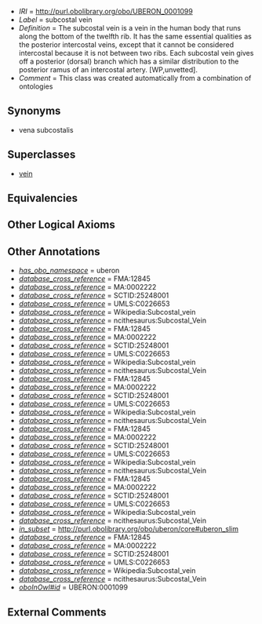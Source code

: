  * *IRI* = http://purl.obolibrary.org/obo/UBERON_0001099
 * *Label* = subcostal vein
 * *Definition* = The subcostal vein is a vein in the human body that runs along the bottom of the twelfth rib. It has the same essential qualities as the posterior intercostal veins, except that it cannot be considered intercostal because it is not between two ribs. Each subcostal vein gives off a posterior (dorsal) branch which has a similar distribution to the posterior ramus of an intercostal artery. [WP,unvetted].
 * *Comment* = This class was created automatically from a combination of ontologies

## Synonyms

 * vena subcostalis

## Superclasses

 * [vein](../../UBERON/38/UBERON_0001638.md)

## Equivalencies


## Other Logical Axioms


## Other Annotations

 * *[has_obo_namespace](../../ce/oboInOwl#hasOBONamespace.md)* = uberon
 * *[database_cross_reference](../../ef/oboInOwl#hasDbXref.md)* = FMA:12845
 * *[database_cross_reference](../../ef/oboInOwl#hasDbXref.md)* = MA:0002222
 * *[database_cross_reference](../../ef/oboInOwl#hasDbXref.md)* = SCTID:25248001
 * *[database_cross_reference](../../ef/oboInOwl#hasDbXref.md)* = UMLS:C0226653
 * *[database_cross_reference](../../ef/oboInOwl#hasDbXref.md)* = Wikipedia:Subcostal_vein
 * *[database_cross_reference](../../ef/oboInOwl#hasDbXref.md)* = ncithesaurus:Subcostal_Vein
 * *[database_cross_reference](../../ef/oboInOwl#hasDbXref.md)* = FMA:12845
 * *[database_cross_reference](../../ef/oboInOwl#hasDbXref.md)* = MA:0002222
 * *[database_cross_reference](../../ef/oboInOwl#hasDbXref.md)* = SCTID:25248001
 * *[database_cross_reference](../../ef/oboInOwl#hasDbXref.md)* = UMLS:C0226653
 * *[database_cross_reference](../../ef/oboInOwl#hasDbXref.md)* = Wikipedia:Subcostal_vein
 * *[database_cross_reference](../../ef/oboInOwl#hasDbXref.md)* = ncithesaurus:Subcostal_Vein
 * *[database_cross_reference](../../ef/oboInOwl#hasDbXref.md)* = FMA:12845
 * *[database_cross_reference](../../ef/oboInOwl#hasDbXref.md)* = MA:0002222
 * *[database_cross_reference](../../ef/oboInOwl#hasDbXref.md)* = SCTID:25248001
 * *[database_cross_reference](../../ef/oboInOwl#hasDbXref.md)* = UMLS:C0226653
 * *[database_cross_reference](../../ef/oboInOwl#hasDbXref.md)* = Wikipedia:Subcostal_vein
 * *[database_cross_reference](../../ef/oboInOwl#hasDbXref.md)* = ncithesaurus:Subcostal_Vein
 * *[database_cross_reference](../../ef/oboInOwl#hasDbXref.md)* = FMA:12845
 * *[database_cross_reference](../../ef/oboInOwl#hasDbXref.md)* = MA:0002222
 * *[database_cross_reference](../../ef/oboInOwl#hasDbXref.md)* = SCTID:25248001
 * *[database_cross_reference](../../ef/oboInOwl#hasDbXref.md)* = UMLS:C0226653
 * *[database_cross_reference](../../ef/oboInOwl#hasDbXref.md)* = Wikipedia:Subcostal_vein
 * *[database_cross_reference](../../ef/oboInOwl#hasDbXref.md)* = ncithesaurus:Subcostal_Vein
 * *[database_cross_reference](../../ef/oboInOwl#hasDbXref.md)* = FMA:12845
 * *[database_cross_reference](../../ef/oboInOwl#hasDbXref.md)* = MA:0002222
 * *[database_cross_reference](../../ef/oboInOwl#hasDbXref.md)* = SCTID:25248001
 * *[database_cross_reference](../../ef/oboInOwl#hasDbXref.md)* = UMLS:C0226653
 * *[database_cross_reference](../../ef/oboInOwl#hasDbXref.md)* = Wikipedia:Subcostal_vein
 * *[database_cross_reference](../../ef/oboInOwl#hasDbXref.md)* = ncithesaurus:Subcostal_Vein
 * *[in_subset](../../et/oboInOwl#inSubset.md)* = http://purl.obolibrary.org/obo/uberon/core#uberon_slim
 * *[database_cross_reference](../../ef/oboInOwl#hasDbXref.md)* = FMA:12845
 * *[database_cross_reference](../../ef/oboInOwl#hasDbXref.md)* = MA:0002222
 * *[database_cross_reference](../../ef/oboInOwl#hasDbXref.md)* = SCTID:25248001
 * *[database_cross_reference](../../ef/oboInOwl#hasDbXref.md)* = UMLS:C0226653
 * *[database_cross_reference](../../ef/oboInOwl#hasDbXref.md)* = Wikipedia:Subcostal_vein
 * *[database_cross_reference](../../ef/oboInOwl#hasDbXref.md)* = ncithesaurus:Subcostal_Vein
 * *[oboInOwl#id](../../id/oboInOwl#id.md)* = UBERON:0001099

## External Comments

